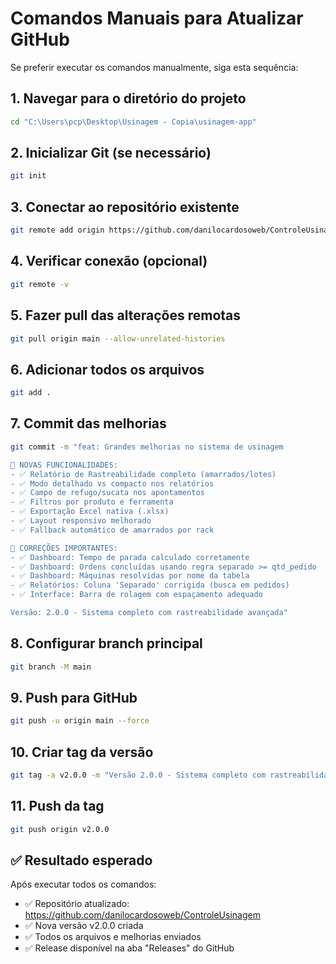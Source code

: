 # Comandos Manuais para Atualizar GitHub

Se preferir executar os comandos manualmente, siga esta sequência:

## 1. Navegar para o diretório do projeto
```bash
cd "C:\Users\pcp\Desktop\Usinagem - Copia\usinagem-app"
```

## 2. Inicializar Git (se necessário)
```bash
git init
```

## 3. Conectar ao repositório existente
```bash
git remote add origin https://github.com/danilocardosoweb/ControleUsinagem.git
```

## 4. Verificar conexão (opcional)
```bash
git remote -v
```

## 5. Fazer pull das alterações remotas
```bash
git pull origin main --allow-unrelated-histories
```

## 6. Adicionar todos os arquivos
```bash
git add .
```

## 7. Commit das melhorias
```bash
git commit -m "feat: Grandes melhorias no sistema de usinagem

🚀 NOVAS FUNCIONALIDADES:
- ✅ Relatório de Rastreabilidade completo (amarrados/lotes)
- ✅ Modo detalhado vs compacto nos relatórios
- ✅ Campo de refugo/sucata nos apontamentos
- ✅ Filtros por produto e ferramenta
- ✅ Exportação Excel nativa (.xlsx)
- ✅ Layout responsivo melhorado
- ✅ Fallback automático de amarrados por rack

🔧 CORREÇÕES IMPORTANTES:
- ✅ Dashboard: Tempo de parada calculado corretamente
- ✅ Dashboard: Ordens concluídas usando regra separado >= qtd_pedido
- ✅ Dashboard: Máquinas resolvidas por nome da tabela
- ✅ Relatórios: Coluna 'Separado' corrigida (busca em pedidos)
- ✅ Interface: Barra de rolagem com espaçamento adequado

Versão: 2.0.0 - Sistema completo com rastreabilidade avançada"
```

## 8. Configurar branch principal
```bash
git branch -M main
```

## 9. Push para GitHub
```bash
git push -u origin main --force
```

## 10. Criar tag da versão
```bash
git tag -a v2.0.0 -m "Versão 2.0.0 - Sistema completo com rastreabilidade avançada"
```

## 11. Push da tag
```bash
git push origin v2.0.0
```

## ✅ Resultado esperado

Após executar todos os comandos:
- ✅ Repositório atualizado: https://github.com/danilocardosoweb/ControleUsinagem
- ✅ Nova versão v2.0.0 criada
- ✅ Todos os arquivos e melhorias enviados
- ✅ Release disponível na aba "Releases" do GitHub
